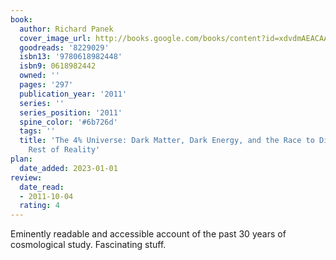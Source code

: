 ```yaml
---
book:
  author: Richard Panek
  cover_image_url: http://books.google.com/books/content?id=xdvdmAEACAAJ&printsec=frontcover&img=1&zoom=1&source=gbs_api
  goodreads: '8229029'
  isbn13: '9780618982448'
  isbn9: 0618982442
  owned: ''
  pages: '297'
  publication_year: '2011'
  series: ''
  series_position: '2011'
  spine_color: '#6b726d'
  tags: ''
  title: 'The 4% Universe: Dark Matter, Dark Energy, and the Race to Discover the
    Rest of Reality'
plan:
  date_added: 2023-01-01
review:
  date_read:
  - 2011-10-04
  rating: 4
---
```


Eminently readable and accessible account of the past 30 years of cosmological study. Fascinating stuff.

